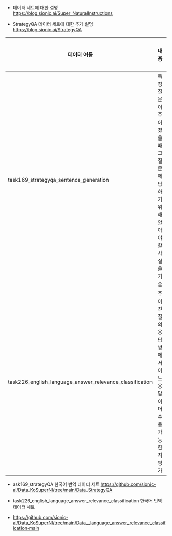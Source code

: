 - 데이터 세트에 대한 설명     
https://blog.sionic.ai/Super_NaturalInstructions

- StrategyQA 데이터 세트에 대한 추가 설명    
https://blog.sionic.ai/StrategyQA

| 데이터 이름 | 내용 | 범주 | 도메인 | 입력 언어 | 출력 언어 |
| --- | --- | --- | --- | --- | --- |
| task169_strategyqa_sentence_generation | 특정 질문이 주어졌을 때 그 질문에 답하기 위해 알아야 할 사실을 기술 | [질의 응답] Misc. | 위키피디아 | 영어 | 영어 |
| task226_english_language_answer_relevance_classification | 주어진 질의응답 쌍에서 어느 응답이 더 수용가능한지 평가 | [수용성 테스트] Answerability Classification | 코드 -> Repo -> Stack Overflow, Linguistics | 영어 | 영어 |


- ask169_strategyQA 한국어 번역 데이터 세트
https://github.com/sionic-ai/Data_KoSuperNI/tree/main/Data_StrategyQA

- task226_english_language_answer_relevance_classification 한국어 번역 데이터 세트 
- https://github.com/sionic-ai/Data_KoSuperNI/tree/main/Data__language_answer_relevance_classification-main
